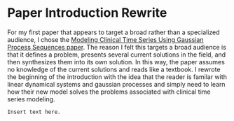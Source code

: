 # Paper Introduction Rewrite #

For my first paper that appears to target a broad rather than a specialized audience, I chose the [Modeling Clinical Time Series Using Gaussian Process Sequences paper][1]. The reason I felt this targets a broad audience is that it defines a problem, presents several current solutions in the field, and then synthesizes them into its own solution. In this way, the paper assumes no knowledge of the current solutions and reads like a textbook. I rewrote the beginning of the introduction with the idea that the reader is familar with linear dynamical systems and gaussian processes and simply need to learn how their new model solves the problems associated with clinical time series modeling. 
```
Insert text here.
```




[1]: https://people.cs.pitt.edu/~milos/research/sdm_zitao_2013.pdf
